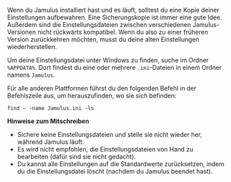 <!-- HINWEIS: Dies muss sowohl für Client und Server als auch für alle Betriebssysteme gelten -->

Wenn du Jamulus installiert hast und es läuft, solltest du eine Kopie deiner Einstellungen aufbewahren. Eine Sicherungskopie ist immer eine gute Idee. Außerdem sind die Einstellungsdateien zwischen verschiedenen Jamulus-Versionen nicht rückwärts kompatibel. Wenn du also zu einer früheren Version zurückkehren möchten, musst du deine alten Einstellungen wiederherstellen.

Um deine Einstellungsdatei unter Windows zu finden, suche im Ordner `%APPDATA%`. Dort findest du eine oder mehrere `.ini`-Dateien in einem Ordner namens `Jamulus`.

Für alle anderen Plattformen führst du den folgenden Befehl in der Befehlszeile aus, um herauszufinden, wo sie sich befinden:

`find ~ -name Jamulus.ini -ls`

**Hinweise zum Mitschreiben**

* Sichere keine Einstellungsdateien und stelle sie nicht wieder her, während Jamulus läuft.
* Es wird nicht empfohlen, die Einstellungsdateien von Hand zu bearbeiten (dafür sind sie nicht gedacht).
* Du kannst alle Einstellungen auf die Standardwerte zurücksetzen, indem du die Einstellungsdatei löscht (nachdem du Jamulus beendet hast).
